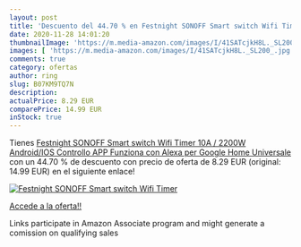```yaml
---
layout: post
title: 'Descuento del 44.70 % en Festnight SONOFF Smart switch Wifi Timer'
date: 2020-11-28 14:01:20
thumbnailImage: 'https://m.media-amazon.com/images/I/41SATcjkH8L._SL200_.jpg'
images: [ 'https://m.media-amazon.com/images/I/41SATcjkH8L._SL200_.jpg' ]
comments: true
category: ofertas
author: ring
slug: B07KM9TQ7N
description:
actualPrice: 8.29 EUR
comparePrice: 14.99 EUR
inStock: true
---
```


Tienes [Festnight SONOFF Smart switch Wifi Timer  10A / 2200W Android/IOS Controllo APP Funziona con Alexa per Google Home Universale](https://www.amazon.it/dp/B07KM9TQ7N/?tag=tolees00-21) con un 44.70 % de descuento con precio de oferta de 8.29 EUR (original: 14.99 EUR) en el siguiente enlace!

[![Festnight SONOFF Smart switch Wifi Timer](https://m.media-amazon.com/images/I/41SATcjkH8L._SL200_.jpg)](https://www.amazon.it/dp/B07KM9TQ7N/?tag=tolees00-21)

[Accede a la oferta!!](https://www.amazon.it/dp/B07KM9TQ7N/?tag=tolees00-21)

Links participate in Amazon Associate program and might generate a comission on qualifying sales


